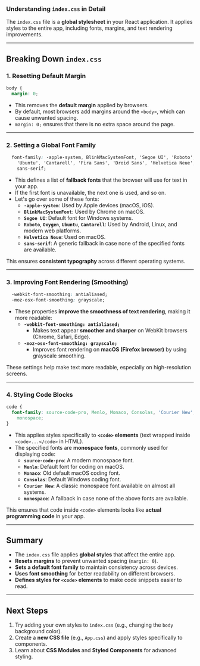 ### **Understanding `index.css` in Detail**  

The `index.css` file is a **global stylesheet** in your React application. It applies styles to the entire app, including fonts, margins, and text rendering improvements.  

---

## **Breaking Down `index.css`**

### **1. Resetting Default Margin**
```css
body {
  margin: 0;
```
- This removes the **default margin** applied by browsers.  
- By default, most browsers add margins around the `<body>`, which can cause unwanted spacing.  
- `margin: 0;` ensures that there is no extra space around the page.

---

### **2. Setting a Global Font Family**
```css
  font-family: -apple-system, BlinkMacSystemFont, 'Segoe UI', 'Roboto', 'Oxygen',
    'Ubuntu', 'Cantarell', 'Fira Sans', 'Droid Sans', 'Helvetica Neue',
    sans-serif;
```
- This defines a list of **fallback fonts** that the browser will use for text in your app.  
- If the first font is unavailable, the next one is used, and so on.
- Let's go over some of these fonts:
  - **`-apple-system`**: Used by Apple devices (macOS, iOS).  
  - **`BlinkMacSystemFont`**: Used by Chrome on macOS.  
  - **`Segoe UI`**: Default font for Windows systems.  
  - **`Roboto`**, **`Oxygen`**, **`Ubuntu`**, **`Cantarell`**: Used by Android, Linux, and modern web platforms.  
  - **`Helvetica Neue`**: Used on macOS.  
  - **`sans-serif`**: A generic fallback in case none of the specified fonts are available.  

This ensures **consistent typography** across different operating systems.

---

### **3. Improving Font Rendering (Smoothing)**
```css
  -webkit-font-smoothing: antialiased;
  -moz-osx-font-smoothing: grayscale;
```
- These properties **improve the smoothness of text rendering**, making it more readable:
  - **`-webkit-font-smoothing: antialiased;`**  
    - Makes text appear **smoother and sharper** on WebKit browsers (Chrome, Safari, Edge).
  - **`-moz-osx-font-smoothing: grayscale;`**  
    - Improves font rendering on **macOS (Firefox browser)** by using grayscale smoothing.

These settings help make text more readable, especially on high-resolution screens.

---

### **4. Styling Code Blocks**
```css
code {
  font-family: source-code-pro, Menlo, Monaco, Consolas, 'Courier New',
    monospace;
}
```
- This applies styles specifically to **`<code>` elements** (text wrapped inside `<code>...</code>` in HTML).
- The specified fonts are **monospace fonts**, commonly used for displaying code:
  - **`source-code-pro`**: A modern monospace font.
  - **`Menlo`**: Default font for coding on macOS.
  - **`Monaco`**: Old default macOS coding font.
  - **`Consolas`**: Default Windows coding font.
  - **`Courier New`**: A classic monospace font available on almost all systems.
  - **`monospace`**: A fallback in case none of the above fonts are available.

This ensures that code inside `<code>` elements looks like **actual programming code** in your app.

---

## **Summary**
- The `index.css` file applies **global styles** that affect the entire app.
- **Resets margins** to prevent unwanted spacing (`margin: 0`).
- **Sets a default font family** to maintain consistency across devices.
- **Uses font smoothing** for better readability on different browsers.
- **Defines styles for `<code>` elements** to make code snippets easier to read.

---

## **Next Steps**
1. Try adding your own styles to `index.css` (e.g., changing the `body` background color).
2. Create a **new CSS file** (e.g., `App.css`) and apply styles specifically to components.
3. Learn about **CSS Modules** and **Styled Components** for advanced styling.
